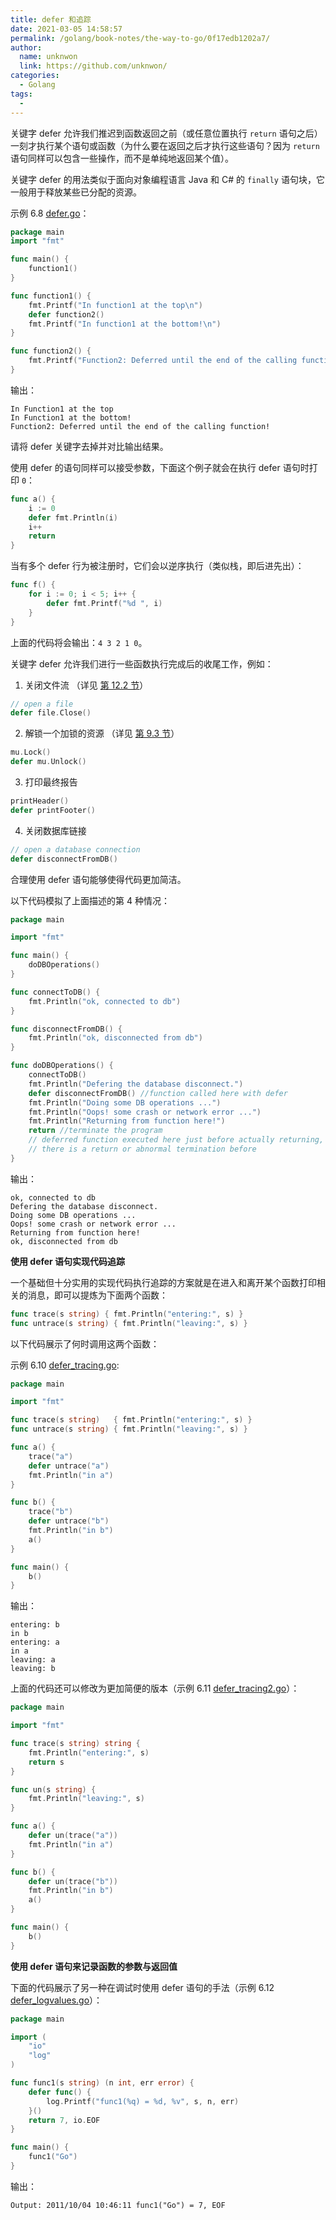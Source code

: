 ```yaml
---
title: defer 和追踪
date: 2021-03-05 14:58:57
permalink: /golang/book-notes/the-way-to-go/0f17edb1202a7/
author: 
  name: unknwon
  link: https://github.com/unknwon/
categories:
  - Golang
tags:
  - 
---
```


关键字 defer 允许我们推迟到函数返回之前（或任意位置执行 `return` 语句之后）一刻才执行某个语句或函数（为什么要在返回之后才执行这些语句？因为 `return` 语句同样可以包含一些操作，而不是单纯地返回某个值）。

关键字 defer 的用法类似于面向对象编程语言 Java 和 C# 的 `finally` 语句块，它一般用于释放某些已分配的资源。

示例 6.8 [defer.go](examples/chapter_6/defer.go)：

```go
package main
import "fmt"

func main() {
	function1()
}

func function1() {
	fmt.Printf("In function1 at the top\n")
	defer function2()
	fmt.Printf("In function1 at the bottom!\n")
}

func function2() {
	fmt.Printf("Function2: Deferred until the end of the calling function!")
}
```

输出：

```
In Function1 at the top
In Function1 at the bottom!
Function2: Deferred until the end of the calling function!
```

请将 defer 关键字去掉并对比输出结果。

使用 defer 的语句同样可以接受参数，下面这个例子就会在执行 defer 语句时打印 `0`：

```go
func a() {
	i := 0
	defer fmt.Println(i)
	i++
	return
}
```

当有多个 defer 行为被注册时，它们会以逆序执行（类似栈，即后进先出）：

```go
func f() {
	for i := 0; i < 5; i++ {
		defer fmt.Printf("%d ", i)
	}
}
```

上面的代码将会输出：`4 3 2 1 0`。

关键字 defer 允许我们进行一些函数执行完成后的收尾工作，例如：

1. 关闭文件流 （详见 [第 12.2 节](12.2.md)）

```go
// open a file  
defer file.Close()
```

2. 解锁一个加锁的资源 （详见 [第 9.3 节](09.3.md)）

```go
mu.Lock()  
defer mu.Unlock() 
```

3. 打印最终报告

```go
printHeader()  
defer printFooter()
```

4. 关闭数据库链接

```go
// open a database connection  
defer disconnectFromDB()
```

合理使用 defer 语句能够使得代码更加简洁。

以下代码模拟了上面描述的第 4 种情况：

```go
package main

import "fmt"

func main() {
	doDBOperations()
}

func connectToDB() {
	fmt.Println("ok, connected to db")
}

func disconnectFromDB() {
	fmt.Println("ok, disconnected from db")
}

func doDBOperations() {
	connectToDB()
	fmt.Println("Defering the database disconnect.")
	defer disconnectFromDB() //function called here with defer
	fmt.Println("Doing some DB operations ...")
	fmt.Println("Oops! some crash or network error ...")
	fmt.Println("Returning from function here!")
	return //terminate the program
	// deferred function executed here just before actually returning, even if
	// there is a return or abnormal termination before
}
```

输出：

```
ok, connected to db
Defering the database disconnect.
Doing some DB operations ...
Oops! some crash or network error ...
Returning from function here!
ok, disconnected from db
```

**使用 defer 语句实现代码追踪**

一个基础但十分实用的实现代码执行追踪的方案就是在进入和离开某个函数打印相关的消息，即可以提炼为下面两个函数：

```go
func trace(s string) { fmt.Println("entering:", s) }
func untrace(s string) { fmt.Println("leaving:", s) }
```

以下代码展示了何时调用这两个函数：

示例 6.10 [defer_tracing.go](examples/chapter_6/defer_tracing.go):

```go
package main

import "fmt"

func trace(s string)   { fmt.Println("entering:", s) }
func untrace(s string) { fmt.Println("leaving:", s) }

func a() {
	trace("a")
	defer untrace("a")
	fmt.Println("in a")
}

func b() {
	trace("b")
	defer untrace("b")
	fmt.Println("in b")
	a()
}

func main() {
	b()
}
```

输出：

```
entering: b
in b
entering: a
in a
leaving: a
leaving: b
```

上面的代码还可以修改为更加简便的版本（示例 6.11 [defer_tracing2.go](examples/chapter_6/defer_tracing2.go)）：

```go
package main

import "fmt"

func trace(s string) string {
	fmt.Println("entering:", s)
	return s
}

func un(s string) {
	fmt.Println("leaving:", s)
}

func a() {
	defer un(trace("a"))
	fmt.Println("in a")
}

func b() {
	defer un(trace("b"))
	fmt.Println("in b")
	a()
}

func main() {
	b()
}
```

**使用 defer 语句来记录函数的参数与返回值**

下面的代码展示了另一种在调试时使用 defer 语句的手法（示例 6.12 [defer_logvalues.go](examples/chapter_6/defer_logvalues.go)）：

```go
package main

import (
	"io"
	"log"
)

func func1(s string) (n int, err error) {
	defer func() {
		log.Printf("func1(%q) = %d, %v", s, n, err)
	}()
	return 7, io.EOF
}

func main() {
	func1("Go")
}

```

输出：

	Output: 2011/10/04 10:46:11 func1("Go") = 7, EOF
